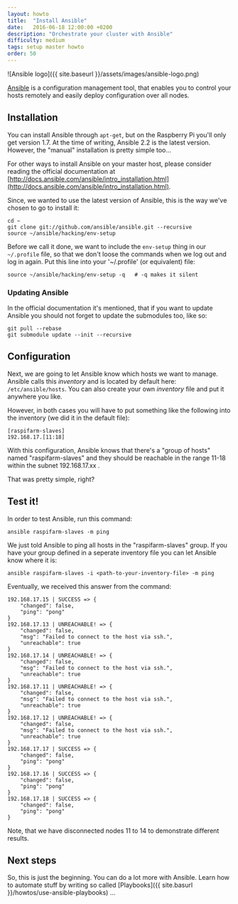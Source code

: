 ```yaml
---
layout: howto
title:  "Install Ansible"
date:   2016-06-18 12:00:00 +0200
description: "Orchestrate your cluster with Ansible"
difficulty: medium
tags: setup master howto
order: 50
---
```


![Ansible logo]({{ site.baseurl }}/assets/images/ansible-logo.png)

[Ansible](https://ansible.com/) is a configuration management tool, that enables you to control your hosts remotely and easily deploy configuration over all nodes.


## Installation

You can install Ansible through `apt-get`, but on the Raspberry Pi you'll only get version 1.7. At the time of writing, Ansible 2.2 is the latest version. However, the "manual" installation is pretty simple too...

For other ways to install Ansible on your master host, please consider reading the official documentation at
[http://docs.ansible.com/ansible/intro_installation.html](http://docs.ansible.com/ansible/intro_installation.html).

Since, we wanted to use the latest version of Ansible, this is the way we've chosen to go to install it:

```shell
cd ~
git clone git://github.com/ansible/ansible.git --recursive
source ~/ansible/hacking/env-setup
```

Before we call it done, we want to include the `env-setup` thing in our `~/.profile` file, so that we don't loose the commands when we log out and log in again.
Put this line into your '~/.profile' (or equivalent) file:

```shell
source ~/ansible/hacking/env-setup -q   # -q makes it silent
```

### Updating Ansible

In the official documentation it's mentioned, that if you want to update Ansible you should not forget to update the submodules too, like so:

```shell
git pull --rebase
git submodule update --init --recursive
```

## Configuration

Next, we are going to let Ansible know which hosts we want to manage. Ansible calls this _inventory_ and is located by default here: `/etc/ansible/hosts`. You can also create your own _inventory_ file and put it anywhere you like.

However, in both cases you will have to put something like the following into the inventory (we did it in the default file):

```shell
[raspifarm-slaves]
192.168.17.[11:18]
```

With this configuration, Ansible knows that there's a "group of hosts" named "raspifarm-slaves" and they should be reachable in the range 11-18 within the subnet 192.168.17.xx .

That was pretty simple, right?

## Test it!

In order to test Ansible, run this command:

```shell
ansible raspifarm-slaves -m ping
```

We just told Ansible to ping all hosts in the "raspifarm-slaves" group. If you have your group defined in a seperate inventory file you can let Ansible know where it is:

```shell
ansible raspifarm-slaves -i <path-to-your-inventory-file> -m ping
```

Eventually, we received this answer from the command:

```shell
192.168.17.15 | SUCCESS => {
    "changed": false,
    "ping": "pong"
}
192.168.17.13 | UNREACHABLE! => {
    "changed": false,
    "msg": "Failed to connect to the host via ssh.",
    "unreachable": true
}
192.168.17.14 | UNREACHABLE! => {
    "changed": false,
    "msg": "Failed to connect to the host via ssh.",
    "unreachable": true
}
192.168.17.11 | UNREACHABLE! => {
    "changed": false,
    "msg": "Failed to connect to the host via ssh.",
    "unreachable": true
}
192.168.17.12 | UNREACHABLE! => {
    "changed": false,
    "msg": "Failed to connect to the host via ssh.",
    "unreachable": true
}
192.168.17.17 | SUCCESS => {
    "changed": false,
    "ping": "pong"
}
192.168.17.16 | SUCCESS => {
    "changed": false,
    "ping": "pong"
}
192.168.17.18 | SUCCESS => {
    "changed": false,
    "ping": "pong"
}
```

Note, that we have disconnected nodes 11 to 14 to demonstrate different results.


## Next steps

So, this is just the beginning. You can do a lot more with Ansible. Learn how to automate stuff by writing so called [Playbooks]({{ site.basurl }}/howtos/use-ansible-playbooks) ...
